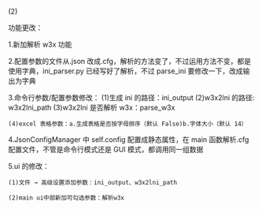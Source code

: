 (2)

功能更改：

1.新加解析 w3x 功能

2.配置参数的文件从.json 改成.cfg，解析的方法变了，不过运用方法不变，都是使用字典，ini_parser.py 已经写好了解析，不过 parse_ini 要修改一下，改成输出为字典

3.命令行参数/配置参数修改：
(1)生成 ini 的路径：ini_output
(2)w3x2lni 的路径: w3x2lni_path
(3)w3x2lni 是否解析 w3x：parse_w3x

    (4)excel 表格参数：a.生成表格是否按字母排序（默认 False)b.字体大小（默认 14）

4.JsonConfigManager 中 self.config 配置成静态属性，在 main 函数解析.cfg 配置文件，不管是命令行模式还是 GUI 模式，都调用同一组数据

5.ui 的修改：

    (1)文件 → 高级设置添加参数：ini_output、w3x2lni_path

    (2)main ui中部新加可勾选参数：解析w3x
